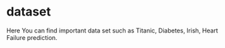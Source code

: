 # dataset
Here You can find important data set such as Titanic, Diabetes, Irish, Heart Failure prediction.  
